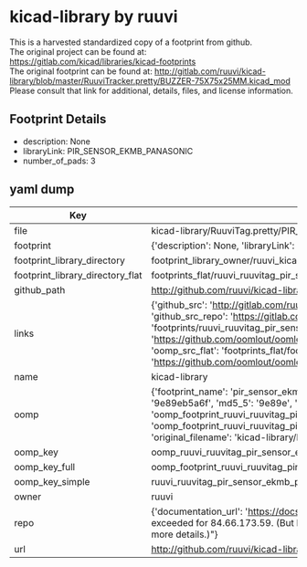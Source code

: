 # kicad-library by ruuvi  
This is a harvested standardized copy of a footprint from github.  
The original project can be found at:  
https://gitlab.com/kicad/libraries/kicad-footprints  
The original footprint can be found at:
http://gitlab.com/ruuvi/kicad-library/blob/master/RuuviTracker.pretty/BUZZER-75X75x25MM.kicad_mod
Please consult that link for additional, details, files, and license information.  
## Footprint Details
* description: None  
* libraryLink: PIR_SENSOR_EKMB_PANASONIC  
* number_of_pads: 3  
## yaml dump  
| Key | Value |  
| --- | --- |  
| file | kicad-library/RuuviTag.pretty/PIR_SENSOR_EKMB_PANASONIC.kicad_mod |  
| footprint | {'description': None, 'libraryLink': 'PIR_SENSOR_EKMB_PANASONIC', 'number_of_pads': 3} |  
| footprint_library_directory | footprint_library_owner/ruuvi_kicad-library |  
| footprint_library_directory_flat | footprints_flat/ruuvi_ruuvitag_pir_sensor_ekmb_panasonic/working |  
| github_path | http://github.com/ruuvi/kicad-library/blob/master/RuuviTag.pretty/PIR_SENSOR_EKMB_PANASONIC.kicad_mod |  
| links | {'github_src': 'http://gitlab.com/ruuvi/kicad-library/blob/master/RuuviTracker.pretty/BUZZER-75X75x25MM.kicad_mod', 'github_src_repo': 'https://gitlab.com/kicad/libraries/kicad-footprints', 'oomp_bot': 'footprints/ruuvi_ruuvitag_pir_sensor_ekmb_panasonic/working', 'oomp_bot_github': 'https://github.com/oomlout/oomlout_oomp_footprint_bot/tree/main/footprints/ruuvi_ruuvitag_pir_sensor_ekmb_panasonic/working', 'oomp_src_flat': 'footprints_flat/footprints_flat/ruuvi_ruuvitag_pir_sensor_ekmb_panasonic/working', 'oomp_src_flat_github': 'https://github.com/oomlout/oomlout_oomp_footprint_src/tree/main/footprints_flat/ruuvi_ruuvitag_pir_sensor_ekmb_panasonic/working'} |  
| name | kicad-library |  
| oomp | {'footprint_name': 'pir_sensor_ekmb_panasonic', 'library_name': 'ruuvitag', 'md5': '9e89eb5a6f627de9fb885d9c25c9dad6', 'md5_10': '9e89eb5a6f', 'md5_5': '9e89e', 'md5_6': '9e89eb', 'oomp_key': 'oomp_ruuvi_ruuvitag_pir_sensor_ekmb_panasonic', 'oomp_key_extra': 'oomp_footprint_ruuvi_ruuvitag_pir_sensor_ekmb_panasonic', 'oomp_key_full': 'oomp_footprint_ruuvi_ruuvitag_pir_sensor_ekmb_panasonic_9e89eb', 'oomp_key_simple': 'ruuvi_ruuvitag_pir_sensor_ekmb_panasonic', 'original_filename': 'kicad-library/RuuviTag.pretty/PIR_SENSOR_EKMB_PANASONIC.kicad_mod', 'owner_name': 'ruuvi'} |  
| oomp_key | oomp_ruuvi_ruuvitag_pir_sensor_ekmb_panasonic |  
| oomp_key_full | oomp_footprint_ruuvi_ruuvitag_pir_sensor_ekmb_panasonic |  
| oomp_key_simple | ruuvi_ruuvitag_pir_sensor_ekmb_panasonic |  
| owner | ruuvi |  
| repo | {'documentation_url': 'https://docs.github.com/rest/overview/resources-in-the-rest-api#rate-limiting', 'message': "API rate limit exceeded for 84.66.173.59. (But here's the good news: Authenticated requests get a higher rate limit. Check out the documentation for more details.)"} |  
| url | http://github.com/ruuvi/kicad-library |  


